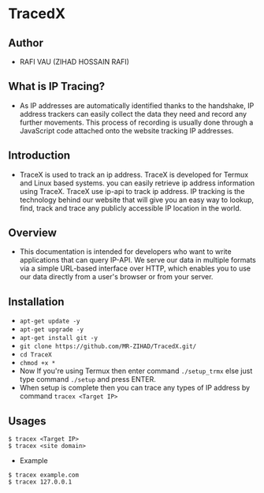 # TracedX

## Author
+ RAFI VAU (ZIHAD HOSSAIN RAFI)

## What is IP Tracing?
+ As IP addresses are automatically identified thanks to the handshake, IP address trackers can easily collect the data they need and record any further movements. This process of recording is usually done through a JavaScript code attached onto the website tracking IP addresses.

## Introduction
+ TraceX is used to track an ip address. TraceX is developed for Termux and Linux based systems. you can easily retrieve ip address information using TraceX. TraceX use ip-api to track ip address. IP tracking is the technology behind our website that will give you an easy way to lookup, find, track and trace any publicly accessible IP location in the world.

## Overview
+ This documentation is intended for developers who want to write applications that can query IP-API. We serve our data in multiple formats via a simple URL-based interface over HTTP, which enables you to use our data directly from a user's browser or from your server.

## Installation

+ `apt-get update -y`
+ `apt-get upgrade -y`
+ `apt-get install git -y`
+ `git clone https://github.com/MR-ZIHAD/TracedX.git/`
+ `cd TraceX`
+ `chmod +x *`
+ Now If you're using Termux then enter command `./setup_trmx` else just type command `./setup` and press ENTER.
+ When setup is complete then you can trace any types of IP address by command `tracex <Target IP>`

## Usages
```
$ tracex <Target IP>
$ tracex <site domain>
```

+ Example

```
$ tracex example.com
$ tracex 127.0.0.1
```
